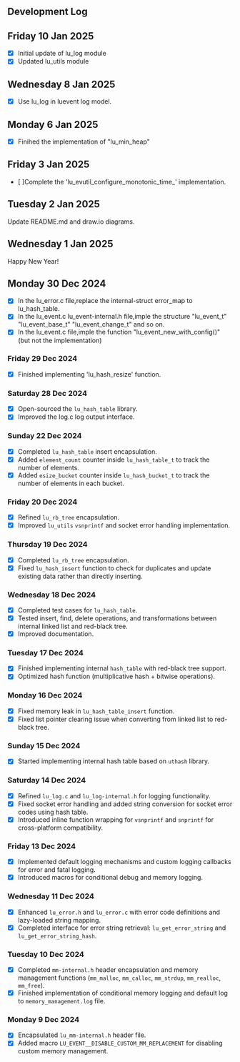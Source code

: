## Development Log


## Friday 10 Jan 2025
- [X] Initial update of lu_log module
- [X] Updated lu_utils module

## Wednesday 8 Jan 2025

- [X] Use lu_log in luevent log model.



## Monday 6 Jan 2025
- [X] Finihed the implementation of "lu_min_heap"

## Friday 3 Jan 2025
- [ ]Complete the 'lu_evutil_configure_monotonic_time_' implementation.

## Tuesday 2 Jan 2025
Update README.md and draw.io diagrams.

## Wednesday 1 Jan 2025
Happy New Year!



## Monday 30 Dec 2024
- [X] In the lu_error.c file,replace the internal-struct error_map to lu_hash_table.
- [X] In the lu_event.c lu_event-internal.h file,imple the structure "lu_event_t" "lu_event_base_t" "lu_event_change_t" and so on.
- [X] In the lu_event.c file,imple the function "lu_event_new_with_config()" (but not the implementation)

### Friday 29 Dec 2024
- [X] Finished implementing 'lu_hash_resize' function.


### Saturday 28 Dec 2024
- [X] Open-sourced the `lu_hash_table` library.
- [X] Improved the log.c log output interface.

### Sunday 22 Dec 2024
- [X] Completed `lu_hash_table` insert encapsulation.
- [X] Added `element_count` counter inside `lu_hash_table_t` to track the number of elements.
- [X] Added `esize_bucket` counter inside `lu_hash_bucket_t` to track the number of elements in each bucket.

### Friday 20 Dec 2024
- [X] Refined `lu_rb_tree` encapsulation.
- [X] Improved `lu_utils` `vsnprintf` and socket error handling implementation.

### Thursday 19 Dec 2024
- [X] Completed `lu_rb_tree` encapsulation.
- [X] Fixed `lu_hash_insert` function to check for duplicates and update existing data rather than directly inserting.

### Wednesday 18 Dec 2024
- [X] Completed test cases for `lu_hash_table`.
- [X] Tested insert, find, delete operations, and transformations between internal linked list and red-black tree.
- [X] Improved documentation.

### Tuesday 17 Dec 2024
- [X] Finished implementing internal `hash_table` with red-black tree support.
- [X] Optimized hash function (multiplicative hash + bitwise operations).

### Monday 16 Dec 2024
- [X] Fixed memory leak in `lu_hash_table_insert` function.
- [X] Fixed list pointer clearing issue when converting from linked list to red-black tree.

### Sunday 15 Dec 2024
- [X] Started implementing internal hash table based on `uthash` library.

### Saturday 14 Dec 2024
- [X] Refined `lu_log.c` and `lu_log-internal.h` for logging functionality.
- [X] Fixed socket error handling and added string conversion for socket error codes using hash table.
- [X] Introduced inline function wrapping for `vsnprintf` and `snprintf` for cross-platform compatibility.

### Friday 13 Dec 2024
- [X] Implemented default logging mechanisms and custom logging callbacks for error and fatal logging.
- [X] Introduced macros for conditional debug and memory logging.

### Wednesday 11 Dec 2024
- [X] Enhanced `lu_error.h` and `lu_error.c` with error code definitions and lazy-loaded string mapping.
- [X] Completed interface for error string retrieval: `lu_get_error_string` and `lu_get_error_string_hash`.

### Tuesday 10 Dec 2024
- [X] Completed `mm-internal.h` header encapsulation and memory management functions (`mm_malloc`, `mm_calloc`, `mm_strdup`, `mm_realloc`, `mm_free`).
- [X] Finished implementation of conditional memory logging and default log to `memory_management.log` file.

### Monday 9 Dec 2024
- [X] Encapsulated `lu_mm-internal.h` header file.
- [X] Added macro `LU_EVENT__DISABLE_CUSTOM_MM_REPLACEMENT` for disabling custom memory management.
